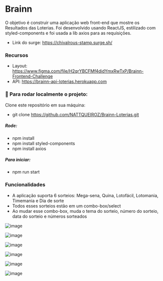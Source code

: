 # Brainn

O objetivo é construir uma aplicação web front-end que mostre os Resultados das Loterias. Foi desenvolvido usando ReactJS, estilizado com styled-components e foi usada a lib axios para as requisições.

* Link do surge: https://chivalrous-stamp.surge.sh/

### Recursos
* Layout: https://www.figma.com/file/H2qrYBCFMf4didYmxRwTxP/Brainn-Frontend-Challenge
* API: https://brainn-api-loterias.herokuapp.com

### 🏁 Para rodar localmente o projeto:
Clone este repositório em sua máquina:
* git clone https://github.com/NATTQUEIROZ/Brainn-Loterias.git

##### Rode:
* npm install
* npm install styled-components
* npm install axios

##### Para iniciar:
* npm run start

### Funcionalidades

* A aplicação suporta 6 sorteios: Mega-sena, Quina, Lotofácil, Lotomania, Timemania e Dia de sorte
* Todos esses sorteios estão em um combo-box/select
* Ao mudar esse combo-box, muda o tema do sorteio, número do sorteio, data do sorteio e números sorteados

![image](https://user-images.githubusercontent.com/89169943/168098198-0576eb2a-f675-4b1d-8d43-9b2eca4c7ca3.png)

![image](https://user-images.githubusercontent.com/89169943/168098294-c5969641-cd1c-42a4-8247-019cf910a49d.png)

![image](https://user-images.githubusercontent.com/89169943/168098411-cd196cce-5e77-438c-8e26-d6ddb25e8532.png)

![image](https://user-images.githubusercontent.com/89169943/168098495-83177059-4d73-4f79-895c-ebd571795281.png)

![image](https://user-images.githubusercontent.com/89169943/168098563-bd29b129-b778-4f6e-81f9-4136a6464fde.png)

![image](https://user-images.githubusercontent.com/89169943/168098681-199ad5bd-f7d9-409a-8792-39e7c4becd82.png)
